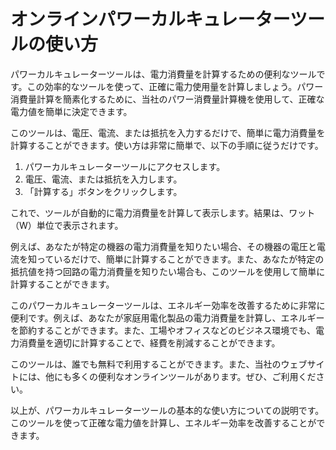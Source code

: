 オンラインパワーカルキュレーターツールの使い方
=======================

パワーカルキュレーターツールは、電力消費量を計算するための便利なツールです。この効率的なツールを使って、正確に電力使用量を計算しましょう。パワー消費量計算を簡素化するために、当社のパワー消費量計算機を使用して、正確な電力値を簡単に決定できます。

このツールは、電圧、電流、または抵抗を入力するだけで、簡単に電力消費量を計算することができます。使い方は非常に簡単で、以下の手順に従うだけです。

1. パワーカルキュレーターツールにアクセスします。
2. 電圧、電流、または抵抗を入力します。
3. 「計算する」ボタンをクリックします。

これで、ツールが自動的に電力消費量を計算して表示します。結果は、ワット（W）単位で表示されます。

例えば、あなたが特定の機器の電力消費量を知りたい場合、その機器の電圧と電流を知っているだけで、簡単に計算することができます。また、あなたが特定の抵抗値を持つ回路の電力消費量を知りたい場合も、このツールを使用して簡単に計算することができます。

このパワーカルキュレーターツールは、エネルギー効率を改善するために非常に便利です。例えば、あなたが家庭用電化製品の電力消費量を計算し、エネルギーを節約することができます。また、工場やオフィスなどのビジネス環境でも、電力消費量を適切に計算することで、経費を削減することができます。

このツールは、誰でも無料で利用することができます。また、当社のウェブサイトには、他にも多くの便利なオンラインツールがあります。ぜひ、ご利用ください。

以上が、パワーカルキュレーターツールの基本的な使い方についての説明です。このツールを使って正確な電力値を計算し、エネルギー効率を改善することができます。